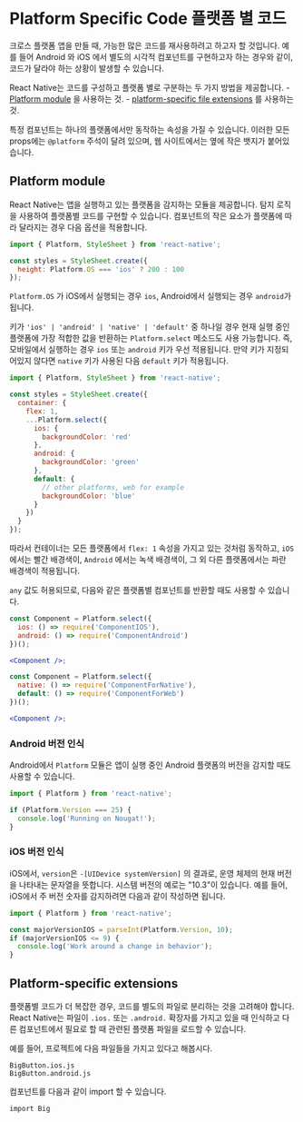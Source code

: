 # Platform Specific Code 플랫폼 별 코드
크로스 플랫폼 앱을 만들 때, 가능한 많은 코드를 재사용하려고 하고자 할 것입니다. 예를 들어 Android 와 iOS 에서 별도의 시각적 컴포넌트를 구현하고자 하는 경우와 같이, 코드가 달라야 하는 상황이 발생할 수 있습니다. 

React Native는 코드를 구성하고 플랫폼 별로 구분하는 두 가지 방법을 제공합니다. 
    - [Platform module](https://reactnative.dev/docs/platform-specific-code#platform-module) 을 사용하는 것.
    - [platform-specific file extensions](https://reactnative.dev/docs/platform-specific-code#platform-specific-extensions) 를 사용하는 것.  

특정 컴포넌트는 하나의 플랫폼에서만 동작하는 속성을 가질 수 있습니다. 이러한 모든 props에는 `@platform` 주석이 달려 있으며, 웹 사이트에서는 옆에 작은 뱃지가 붙어있습니다. 

## Platform module

React Native는 앱을 실행하고 있는 플랫폼을 감지하는 모듈을 제공합니다. 탐지 로직을 사용하여 플랫폼별 코드를 구현할 수 있습니다. 컴포넌트의 작은 요소가 플랫폼에 따라 달라지는 경우 다음 옵션을 적용합니다. 

```jsx
import { Platform, StyleSheet } from 'react-native';

const styles = StyleSheet.create({
  height: Platform.OS === 'ios' ? 200 : 100
});
```
`Platform.OS` 가 iOS에서 실행되는 경우 `ios`, Android에서 실행되는 경우 `android`가 됩니다. 

키가 `'ios' | 'android' | 'native' | 'default'` 중 하나일 경우 현재 실행 중인 플랫폼에 가장 적합한 값을 반환하는 `Platform.select` 메소드도 사용 가능합니다. 즉, 모바일에서 실행하는 경우 `ios` 또는 `android` 키가 우선 적용됩니다. 만약 키가 지정되어있지 않다면 `native` 키가 사용된 다음 `default` 키가 적용됩니다. 

```jsx
import { Platform, StyleSheet } from 'react-native';

const styles = StyleSheet.create({
  container: {
    flex: 1,
    ...Platform.select({
      ios: {
        backgroundColor: 'red'
      },
      android: {
        backgroundColor: 'green'
      },
      default: {
        // other platforms, web for example
        backgroundColor: 'blue'
      }
    })
  }
});
```
따라서 컨테이너는 모든 플랫폼에서 `flex: 1` 속성을 가지고 있는 것처럼 동작하고, `iOS` 에서는 빨간 배경색이, `Android` 에서는 녹색 배경색이, 그 외 다른 플랫폼에서는 파란 배경색이 적용됩니다. 

`any` 값도 허용되므로, 다음와 같은 플랫폼별 컴포넌트를 반환할 때도 사용할 수 있습니다. 
```jsx
const Component = Platform.select({
  ios: () => require('ComponentIOS'),
  android: () => require('ComponentAndroid')
})();

<Component />;
```
```jsx
const Component = Platform.select({
  native: () => require('ComponentForNative'),
  default: () => require('ComponentForWeb')
})();

<Component />;
```

### Android 버전 인식
Android에서 `Platform` 모듈은 앱이 실행 중인 Android 플랫폼의 버전을 감지할 때도 사용할 수 있습니다. 
```jsx
import { Platform } from 'react-native';

if (Platform.Version === 25) {
  console.log('Running on Nougat!');
}
```


### iOS 버전 인식
iOS에서, `version`은 `-[UIDevice systemVersion]` 의 결과로, 운영 체제의 현재 버전을 나타내는 문자열을 뜻합니다. 시스템 버전의 예로는 "10.3"이 있습니다. 예를 들어, iOS에서 주 버전 숫자를 감지하려면 다음과 같이 작성하면 됩니다. 
```jsx
import { Platform } from 'react-native';

const majorVersionIOS = parseInt(Platform.Version, 10);
if (majorVersionIOS <= 9) {
  console.log('Work around a change in behavior');
}
```

## Platform-specific extensions
플랫폼별 코드가 더 복잡한 경우, 코드를 별도의 파일로 분리하는 것을 고려해야 합니다. React Native는 파일이 `.ios.` 또는 `.android.` 확장자를 가지고 있을 때 인식하고 다른 컴포넌트에서 필요로 할 때 관련된 플랫폼 파일을 로드할 수 있습니다. 

예를 들어, 프로젝트에 다음 파일들을 가지고 있다고 해봅시다.  
```
BigButton.ios.js
BigButton.android.js
```

컴포넌트를 다음과 같이 import 할 수 있습니다. 
```
import Big
